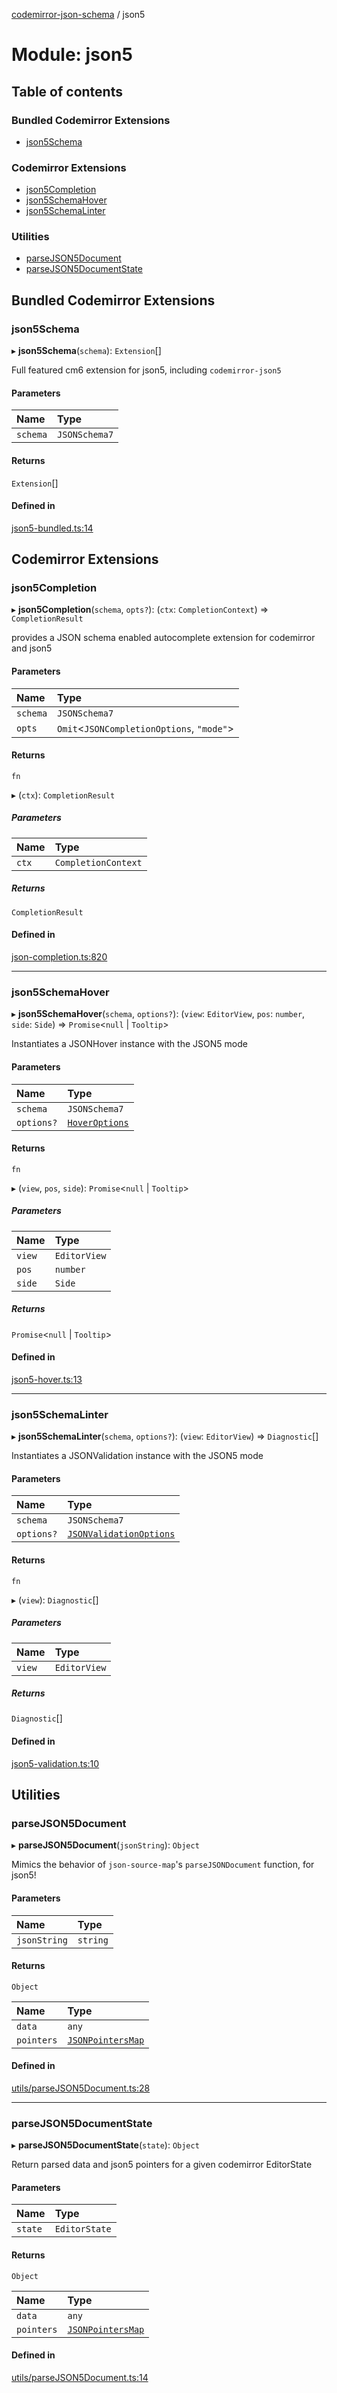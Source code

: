 [codemirror-json-schema](../README.md) / json5

# Module: json5

## Table of contents

### Bundled Codemirror Extensions

- [json5Schema](json5.md#json5schema)

### Codemirror Extensions

- [json5Completion](json5.md#json5completion)
- [json5SchemaHover](json5.md#json5schemahover)
- [json5SchemaLinter](json5.md#json5schemalinter)

### Utilities

- [parseJSON5Document](json5.md#parsejson5document)
- [parseJSON5DocumentState](json5.md#parsejson5documentstate)

## Bundled Codemirror Extensions

### json5Schema

▸ **json5Schema**(`schema`): `Extension`[]

Full featured cm6 extension for json5, including `codemirror-json5`

#### Parameters

| Name     | Type          |
| :------- | :------------ |
| `schema` | `JSONSchema7` |

#### Returns

`Extension`[]

#### Defined in

[json5-bundled.ts:14](https://github.com/acao/codemirror-json-schema/blob/4c9ca0a/src/json5-bundled.ts#L14)

## Codemirror Extensions

### json5Completion

▸ **json5Completion**(`schema`, `opts?`): (`ctx`: `CompletionContext`) => `CompletionResult`

provides a JSON schema enabled autocomplete extension for codemirror and json5

#### Parameters

| Name     | Type                                       |
| :------- | :----------------------------------------- |
| `schema` | `JSONSchema7`                              |
| `opts`   | `Omit`<`JSONCompletionOptions`, `"mode"`\> |

#### Returns

`fn`

▸ (`ctx`): `CompletionResult`

##### Parameters

| Name  | Type                |
| :---- | :------------------ |
| `ctx` | `CompletionContext` |

##### Returns

`CompletionResult`

#### Defined in

[json-completion.ts:820](https://github.com/acao/codemirror-json-schema/blob/4c9ca0a/src/json-completion.ts#L820)

---

### json5SchemaHover

▸ **json5SchemaHover**(`schema`, `options?`): (`view`: `EditorView`, `pos`: `number`, `side`: `Side`) => `Promise`<`null` \| `Tooltip`\>

Instantiates a JSONHover instance with the JSON5 mode

#### Parameters

| Name       | Type                                    |
| :--------- | :-------------------------------------- |
| `schema`   | `JSONSchema7`                           |
| `options?` | [`HoverOptions`](index.md#hoveroptions) |

#### Returns

`fn`

▸ (`view`, `pos`, `side`): `Promise`<`null` \| `Tooltip`\>

##### Parameters

| Name   | Type         |
| :----- | :----------- |
| `view` | `EditorView` |
| `pos`  | `number`     |
| `side` | `Side`       |

##### Returns

`Promise`<`null` \| `Tooltip`\>

#### Defined in

[json5-hover.ts:13](https://github.com/acao/codemirror-json-schema/blob/4c9ca0a/src/json5-hover.ts#L13)

---

### json5SchemaLinter

▸ **json5SchemaLinter**(`schema`, `options?`): (`view`: `EditorView`) => `Diagnostic`[]

Instantiates a JSONValidation instance with the JSON5 mode

#### Parameters

| Name       | Type                                                      |
| :--------- | :-------------------------------------------------------- |
| `schema`   | `JSONSchema7`                                             |
| `options?` | [`JSONValidationOptions`](index.md#jsonvalidationoptions) |

#### Returns

`fn`

▸ (`view`): `Diagnostic`[]

##### Parameters

| Name   | Type         |
| :----- | :----------- |
| `view` | `EditorView` |

##### Returns

`Diagnostic`[]

#### Defined in

[json5-validation.ts:10](https://github.com/acao/codemirror-json-schema/blob/4c9ca0a/src/json5-validation.ts#L10)

## Utilities

### parseJSON5Document

▸ **parseJSON5Document**(`jsonString`): `Object`

Mimics the behavior of `json-source-map`'s `parseJSONDocument` function, for json5!

#### Parameters

| Name         | Type     |
| :----------- | :------- |
| `jsonString` | `string` |

#### Returns

`Object`

| Name       | Type                                          |
| :--------- | :-------------------------------------------- |
| `data`     | `any`                                         |
| `pointers` | [`JSONPointersMap`](index.md#jsonpointersmap) |

#### Defined in

[utils/parseJSON5Document.ts:28](https://github.com/acao/codemirror-json-schema/blob/4c9ca0a/src/utils/parseJSON5Document.ts#L28)

---

### parseJSON5DocumentState

▸ **parseJSON5DocumentState**(`state`): `Object`

Return parsed data and json5 pointers for a given codemirror EditorState

#### Parameters

| Name    | Type          |
| :------ | :------------ |
| `state` | `EditorState` |

#### Returns

`Object`

| Name       | Type                                          |
| :--------- | :-------------------------------------------- |
| `data`     | `any`                                         |
| `pointers` | [`JSONPointersMap`](index.md#jsonpointersmap) |

#### Defined in

[utils/parseJSON5Document.ts:14](https://github.com/acao/codemirror-json-schema/blob/4c9ca0a/src/utils/parseJSON5Document.ts#L14)
